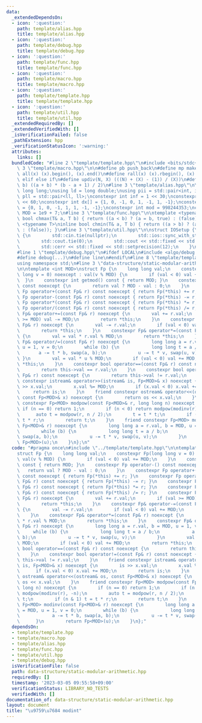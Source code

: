 ```yaml
---
data:
  _extendedDependsOn:
  - icon: ':question:'
    path: template/alias.hpp
    title: template/alias.hpp
  - icon: ':question:'
    path: template/debug.hpp
    title: template/debug.hpp
  - icon: ':question:'
    path: template/func.hpp
    title: template/func.hpp
  - icon: ':question:'
    path: template/macro.hpp
    title: template/macro.hpp
  - icon: ':question:'
    path: template/template.hpp
    title: template/template.hpp
  - icon: ':question:'
    path: template/util.hpp
    title: template/util.hpp
  _extendedRequiredBy: []
  _extendedVerifiedWith: []
  _isVerificationFailed: false
  _pathExtension: hpp
  _verificationStatusIcon: ':warning:'
  attributes:
    links: []
  bundledCode: "#line 2 \"template/template.hpp\"\n#include <bits/stdc++.h>\n#line\
    \ 3 \"template/macro.hpp\"\n\n#define pb push_back\n#define mp make_pair\n#define\
    \ all(x) (x).begin(), (x).end()\n#define rall(x) (x).rbegin(), (x).rend()\n#define\
    \ elif else if\n#define updiv(N, X) (((N) + (X) - (1)) / (X))\n#define sigma(a,\
    \ b) ((a + b) * (b - a + 1) / 2)\n#line 3 \"template/alias.hpp\"\n\nusing ll =\
    \ long long;\nusing ld = long double;\nusing pii = std::pair<int, int>;\nusing\
    \ pll = std::pair<ll, ll>;\nconstexpr int inf = 1 << 30;\nconstexpr ll INF = 1LL\
    \ << 60;\nconstexpr int dx[] = {1, 0, -1, 0, 1, -1, 1, -1};\nconstexpr int dy[]\
    \ = {0, 1, 0, -1, 1, 1, -1, -1};\nconstexpr int mod = 998244353;\nconstexpr int\
    \ MOD = 1e9 + 7;\n#line 3 \"template/func.hpp\"\n\ntemplate <typename T>\ninline\
    \ bool chmax(T& a, T b) { return ((a < b) ? (a = b, true) : (false)); }\ntemplate\
    \ <typename T>\ninline bool chmin(T& a, T b) { return ((a > b) ? (a = b, true)\
    \ : (false)); }\n#line 3 \"template/util.hpp\"\n\nstruct IOSetup {\n    IOSetup()\
    \ {\n        std::cin.tie(nullptr);\n        std::ios::sync_with_stdio(false);\n\
    \        std::cout.tie(0);\n        std::cout << std::fixed << std::setprecision(12);\n\
    \        std::cerr << std::fixed << std::setprecision(12);\n    }\n} IOSetup;\n\
    #line 1 \"template/debug.hpp\"\n#ifdef LOCAL\n#include <algo/debug.hpp>\n#else\n\
    #define debug(...)\n#define line\n#endif\n#line 8 \"template/template.hpp\"\n\
    using namespace std;\n#line 3 \"data-structure/static-modular-arithmetic.hpp\"\
    \n\ntemplate <int MOD>\nstruct Fp {\n    long long val;\n    constexpr Fp(long\
    \ long v = 0) noexcept : val(v % MOD) {\n        if (val < 0) val += MOD;\n  \
    \  }\n    constexpr int getmod() const { return MOD; }\n    constexpr Fp operator-()\
    \ const noexcept {\n        return val ? MOD - val : 0;\n    }\n    constexpr\
    \ Fp operator+(const Fp& r) const noexcept { return Fp(*this) += r; }\n    constexpr\
    \ Fp operator-(const Fp& r) const noexcept { return Fp(*this) -= r; }\n    constexpr\
    \ Fp operator*(const Fp& r) const noexcept { return Fp(*this) *= r; }\n    constexpr\
    \ Fp operator/(const Fp& r) const noexcept { return Fp(*this) /= r; }\n    constexpr\
    \ Fp& operator+=(const Fp& r) noexcept {\n        val += r.val;\n        if (val\
    \ >= MOD) val -= MOD;\n        return *this;\n    }\n    constexpr Fp& operator-=(const\
    \ Fp& r) noexcept {\n        val -= r.val;\n        if (val < 0) val += MOD;\n\
    \        return *this;\n    }\n    constexpr Fp& operator*=(const Fp& r) noexcept\
    \ {\n        val = val * r.val % MOD;\n        return *this;\n    }\n    constexpr\
    \ Fp& operator/=(const Fp& r) noexcept {\n        long long a = r.val, b = MOD,\
    \ u = 1, v = 0;\n        while (b) {\n            long long t = a / b;\n     \
    \       a -= t * b, swap(a, b);\n            u -= t * v, swap(u, v);\n       \
    \ }\n        val = val * u % MOD;\n        if (val < 0) val += MOD;\n        return\
    \ *this;\n    }\n    constexpr bool operator==(const Fp& r) const noexcept {\n\
    \        return this->val == r.val;\n    }\n    constexpr bool operator!=(const\
    \ Fp& r) const noexcept {\n        return this->val != r.val;\n    }\n    friend\
    \ constexpr istream& operator>>(istream& is, Fp<MOD>& x) noexcept {\n        is\
    \ >> x.val;\n        x.val %= MOD;\n        if (x.val < 0) x.val += MOD;\n   \
    \     return is;\n    }\n    friend constexpr ostream& operator<<(ostream& os,\
    \ const Fp<MOD>& x) noexcept {\n        return os << x.val;\n    }\n    friend\
    \ constexpr Fp<MOD> modpow(const Fp<MOD>& r, long long n) noexcept {\n       \
    \ if (n == 0) return 1;\n        if (n < 0) return modpow(modinv(r), -n);\n  \
    \      auto t = modpow(r, n / 2);\n        t = t * t;\n        if (n & 1) t =\
    \ t * r;\n        return t;\n    }\n    friend constexpr Fp<MOD> modinv(const\
    \ Fp<MOD>& r) noexcept {\n        long long a = r.val, b = MOD, u = 1, v = 0;\n\
    \        while (b) {\n            long long t = a / b;\n            a -= t * b,\
    \ swap(a, b);\n            u -= t * v, swap(u, v);\n        }\n        return\
    \ Fp<MOD>(u);\n    }\n};\n"
  code: "#pragma once\n#include \"../template/template.hpp\"\n\ntemplate <int MOD>\n\
    struct Fp {\n    long long val;\n    constexpr Fp(long long v = 0) noexcept :\
    \ val(v % MOD) {\n        if (val < 0) val += MOD;\n    }\n    constexpr int getmod()\
    \ const { return MOD; }\n    constexpr Fp operator-() const noexcept {\n     \
    \   return val ? MOD - val : 0;\n    }\n    constexpr Fp operator+(const Fp& r)\
    \ const noexcept { return Fp(*this) += r; }\n    constexpr Fp operator-(const\
    \ Fp& r) const noexcept { return Fp(*this) -= r; }\n    constexpr Fp operator*(const\
    \ Fp& r) const noexcept { return Fp(*this) *= r; }\n    constexpr Fp operator/(const\
    \ Fp& r) const noexcept { return Fp(*this) /= r; }\n    constexpr Fp& operator+=(const\
    \ Fp& r) noexcept {\n        val += r.val;\n        if (val >= MOD) val -= MOD;\n\
    \        return *this;\n    }\n    constexpr Fp& operator-=(const Fp& r) noexcept\
    \ {\n        val -= r.val;\n        if (val < 0) val += MOD;\n        return *this;\n\
    \    }\n    constexpr Fp& operator*=(const Fp& r) noexcept {\n        val = val\
    \ * r.val % MOD;\n        return *this;\n    }\n    constexpr Fp& operator/=(const\
    \ Fp& r) noexcept {\n        long long a = r.val, b = MOD, u = 1, v = 0;\n   \
    \     while (b) {\n            long long t = a / b;\n            a -= t * b, swap(a,\
    \ b);\n            u -= t * v, swap(u, v);\n        }\n        val = val * u %\
    \ MOD;\n        if (val < 0) val += MOD;\n        return *this;\n    }\n    constexpr\
    \ bool operator==(const Fp& r) const noexcept {\n        return this->val == r.val;\n\
    \    }\n    constexpr bool operator!=(const Fp& r) const noexcept {\n        return\
    \ this->val != r.val;\n    }\n    friend constexpr istream& operator>>(istream&\
    \ is, Fp<MOD>& x) noexcept {\n        is >> x.val;\n        x.val %= MOD;\n  \
    \      if (x.val < 0) x.val += MOD;\n        return is;\n    }\n    friend constexpr\
    \ ostream& operator<<(ostream& os, const Fp<MOD>& x) noexcept {\n        return\
    \ os << x.val;\n    }\n    friend constexpr Fp<MOD> modpow(const Fp<MOD>& r, long\
    \ long n) noexcept {\n        if (n == 0) return 1;\n        if (n < 0) return\
    \ modpow(modinv(r), -n);\n        auto t = modpow(r, n / 2);\n        t = t *\
    \ t;\n        if (n & 1) t = t * r;\n        return t;\n    }\n    friend constexpr\
    \ Fp<MOD> modinv(const Fp<MOD>& r) noexcept {\n        long long a = r.val, b\
    \ = MOD, u = 1, v = 0;\n        while (b) {\n            long long t = a / b;\n\
    \            a -= t * b, swap(a, b);\n            u -= t * v, swap(u, v);\n  \
    \      }\n        return Fp<MOD>(u);\n    }\n};"
  dependsOn:
  - template/template.hpp
  - template/macro.hpp
  - template/alias.hpp
  - template/func.hpp
  - template/util.hpp
  - template/debug.hpp
  isVerificationFile: false
  path: data-structure/static-modular-arithmetic.hpp
  requiredBy: []
  timestamp: '2023-03-05 09:55:58+09:00'
  verificationStatus: LIBRARY_NO_TESTS
  verifiedWith: []
documentation_of: data-structure/static-modular-arithmetic.hpp
layout: document
title: "\u9759\u7684 modint"
---
```


